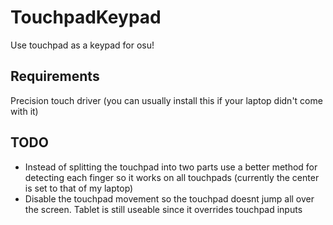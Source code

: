 # TouchpadKeypad
Use touchpad as a keypad for osu!

## Requirements
Precision touch driver (you can usually install this if your laptop didn't come with it)

## TODO
* Instead of splitting the touchpad into two parts use a better method for detecting each finger so it works on all touchpads (currently the center is set to that of my laptop)
* Disable the touchpad movement so the touchpad doesnt jump all over the screen. Tablet is still useable since it overrides touchpad inputs
